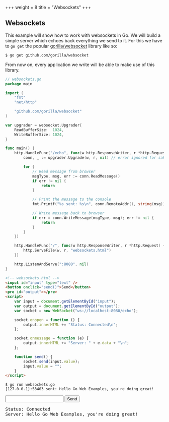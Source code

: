+++
weight = 8
title = "Websockets"
+++

## Websockets

This example will show how to work with websockets in Go. We will build a simple server which echoes back everything we send to it.
For this we have to `go get` the popular <a target="_blank" href="https://github.com/gorilla/websocket">gorilla/websocket</a> library like so:

`$ go get github.com/gorilla/websocket`

From now on, every application we write will be able to make use of this library.
``` go
// websockets.go
package main

import (
	"fmt"
	"net/http"

	"github.com/gorilla/websocket"
)

var upgrader = websocket.Upgrader{
	ReadBufferSize:  1024,
	WriteBufferSize: 1024,
}

func main() {
	http.HandleFunc("/echo", func(w http.ResponseWriter, r *http.Request) {
		conn, _ := upgrader.Upgrade(w, r, nil) // error ignored for sake of simplicity

		for {
			// Read message from browser
			msgType, msg, err := conn.ReadMessage()
			if err != nil {
				return
			}

			// Print the message to the console
			fmt.Printf("%s sent: %s\n", conn.RemoteAddr(), string(msg))

			// Write message back to browser
			if err = conn.WriteMessage(msgType, msg); err != nil {
				return
			}
		}
	})

	http.HandleFunc("/", func(w http.ResponseWriter, r *http.Request) {
		http.ServeFile(w, r, "websockets.html")
	})

	http.ListenAndServe(":8080", nil)
}
```
``` html
<!-- websockets.html -->
<input id="input" type="text" />
<button onclick="send()">Send</button>
<pre id="output"></pre>
<script>
	var input = document.getElementById("input");
	var output = document.getElementById("output");
	var socket = new WebSocket("ws://localhost:8080/echo");

	socket.onopen = function () {
		output.innerHTML += "Status: Connected\n";
	};

	socket.onmessage = function (e) {
		output.innerHTML += "Server: " + e.data + "\n";
	};

	function send() {
		socket.send(input.value);
		input.value = "";
	}
</script>
```
```
$ go run websockets.go
[127.0.0.1]:53403 sent: Hello Go Web Examples, you're doing great!
```
<div class="demo">
	<input type="text">
	<button>Send</button>
	<pre>Status: Connected
Server: Hello Go Web Examples, you're doing great!</pre>
</div>
